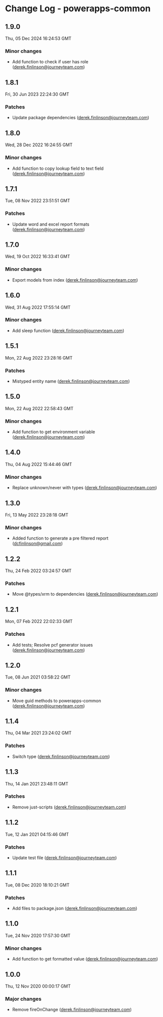 # Change Log - powerapps-common

<!-- This log was last generated on Thu, 05 Dec 2024 16:24:53 GMT and should not be manually modified. -->

<!-- Start content -->

## 1.9.0

Thu, 05 Dec 2024 16:24:53 GMT

### Minor changes

- Add function to check if user has role (derek.finlinson@journeyteam.com)

## 1.8.1

Fri, 30 Jun 2023 22:24:30 GMT

### Patches

- Update package dependencies (derek.finlinson@journeyteam.com)

## 1.8.0

Wed, 28 Dec 2022 16:24:55 GMT

### Minor changes

- Add function to copy lookup field to text field (derek.finlinson@journeyteam.com)

## 1.7.1

Tue, 08 Nov 2022 23:51:51 GMT

### Patches

- Update word and excel report formats (derek.finlinson@journeyteam.com)

## 1.7.0

Wed, 19 Oct 2022 16:33:41 GMT

### Minor changes

- Export models from index (derek.finlinson@journeyteam.com)

## 1.6.0

Wed, 31 Aug 2022 17:55:14 GMT

### Minor changes

- Add sleep function (derek.finlinson@journeyteam.com)

## 1.5.1

Mon, 22 Aug 2022 23:28:16 GMT

### Patches

- Mistyped entity name (derek.finlinson@journeyteam.com)

## 1.5.0

Mon, 22 Aug 2022 22:58:43 GMT

### Minor changes

- Add function to get environment variable (derek.finlinson@journeyteam.com)

## 1.4.0

Thu, 04 Aug 2022 15:44:46 GMT

### Minor changes

- Replace unknown/never with types (derek.finlinson@journeyteam.com)

## 1.3.0

Fri, 13 May 2022 23:28:18 GMT

### Minor changes

- Added function to generate a pre filtered report (dcfinlinson@gmail.com)

## 1.2.2

Thu, 24 Feb 2022 03:24:57 GMT

### Patches

- Move @types/xrm to dependencies (derek.finlinson@journeyteam.com)

## 1.2.1

Mon, 07 Feb 2022 22:02:33 GMT

### Patches

- Add tests; Resolve pcf generator issues (derek.finlinson@journeyteam.com)

## 1.2.0

Tue, 08 Jun 2021 03:58:22 GMT

### Minor changes

- Move guid methods to powerapps-common (derek.finlinson@journeyteam.com)

## 1.1.4

Thu, 04 Mar 2021 23:24:02 GMT

### Patches

- Switch type (derek.finlinson@journeyteam.com)

## 1.1.3

Thu, 14 Jan 2021 23:48:11 GMT

### Patches

- Remove just-scripts (derek.finlinson@journeyteam.com)

## 1.1.2

Tue, 12 Jan 2021 04:15:46 GMT

### Patches

- Update test file (derek.finlinson@journeyteam.com)

## 1.1.1

Tue, 08 Dec 2020 18:10:21 GMT

### Patches

- Add files to package.json (derek.finlinson@journeyteam.com)

## 1.1.0

Tue, 24 Nov 2020 17:57:30 GMT

### Minor changes

- Add function to get formatted value (derek.finlinson@journeyteam.com)

## 1.0.0

Thu, 12 Nov 2020 00:00:17 GMT

### Major changes

- Remove fireOnChange (derek.finlinson@journeyteam.com)
